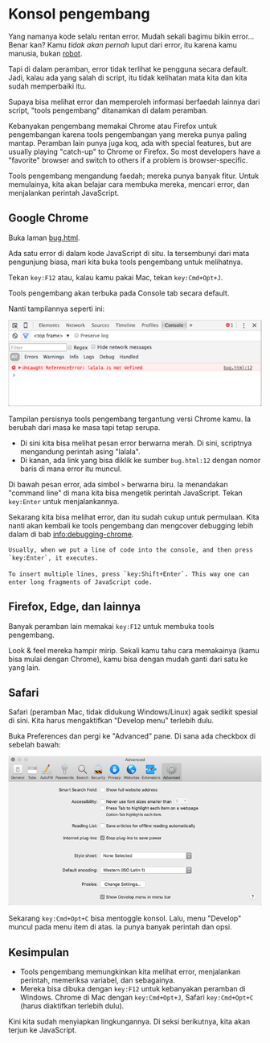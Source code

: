 # Konsol pengembang

Yang namanya kode selalu rentan error. Mudah sekali bagimu bikin error... Benar kan? Kamu *tidak akan pernah* luput dari error, itu karena kamu manusia, bukan [robot](https://en.wikipedia.org/wiki/Bender_(Futurama)).

Tapi di dalam peramban, error tidak terlihat ke pengguna secara default. Jadi, kalau ada yang salah di script, itu tidak kelihatan mata kita dan kita sudah memperbaiki itu.

Supaya bisa melihat error dan memperoleh informasi berfaedah lainnya dari script, "tools pengembang" ditanamkan di dalam peramban.

Kebanyakan pengembang memakai Chrome atau Firefox untuk pengembangan karena tools pengembangan yang mereka punya paling mantap. Peramban lain punya juga koq, ada with special features, but are usually playing "catch-up" to Chrome or Firefox. So most developers have a "favorite" browser and switch to others if a problem is browser-specific.

Tools pengembang mengandung faedah; mereka punya banyak fitur. Untuk memulainya, kita akan belajar cara membuka mereka, mencari error, dan menjalankan perintah JavaScript.

## Google Chrome

Buka laman [bug.html](bug.html).

Ada satu error di dalam kode JavaScript di situ. Ia tersembunyi dari mata pengunjung biasa, mari kita buka tools pengembang untuk melihatnya.

Tekan `key:F12` atau, kalau kamu pakai Mac, tekan `key:Cmd+Opt+J`.

Tools pengembang akan terbuka pada Console tab secara default.

Nanti tampilannya seperti ini:

![chrome](chrome.png)

Tampilan persisnya tools pengembang tergantung versi Chrome kamu. Ia berubah dari masa ke masa tapi tetap serupa.

- Di sini kita bisa melihat pesan error berwarna merah. Di sini, scriptnya mengandung perintah asing "lalala".
- Di kanan, ada link yang bisa diklik ke sumber `bug.html:12` dengan nomor baris di mana error itu muncul.

Di bawah pesan error, ada simbol `>` berwarna biru. Ia menandakan "command line" di mana kita bisa mengetik perintah JavaScript. Tekan `key:Enter` untuk menjalankannya.

Sekarang kita bisa melihat error, dan itu sudah cukup untuk permulaan. Kita nanti akan kembali ke tools pengembang dan mengcover debugging lebih dalam di bab <info:debugging-chrome>.

```smart header="Multi-line input"
Usually, when we put a line of code into the console, and then press `key:Enter`, it executes.

To insert multiple lines, press `key:Shift+Enter`. This way one can enter long fragments of JavaScript code.
```

## Firefox, Edge, dan lainnya

Banyak peramban lain memakai `key:F12` untuk membuka tools pengembang.

Look & feel mereka hampir mirip. Sekali kamu tahu cara memakainya (kamu bisa mulai dengan Chrome), kamu bisa dengan mudah ganti dari satu ke yang lain.

## Safari

Safari (peramban Mac, tidak didukung Windows/Linux) agak sedikit spesial di sini. Kita harus mengaktifkan "Develop menu" terlebih dulu.

Buka Preferences dan pergi ke "Advanced" pane. Di sana ada checkbox di sebelah bawah:

![safari](safari.png)

Sekarang `key:Cmd+Opt+C` bisa mentoggle konsol. Lalu, menu "Develop" muncul pada menu item di atas. Ia punya banyak perintah dan opsi.

## Kesimpulan

- Tools pengembang memungkinkan kita melihat error, menjalankan perintah, memeriksa variabel, dan sebagainya.
- Mereka bisa dibuka dengan `key:F12` untuk kebanyakan peramban di Windows. Chrome di Mac dengan `key:Cmd+Opt+J`, Safari `key:Cmd+Opt+C` (harus diaktifkan terlebih dulu).

Kini kita sudah menyiapkan lingkungannya. Di seksi berikutnya, kita akan terjun ke JavaScript.
